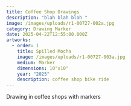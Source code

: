 ```yaml
---
title: Coffee Shop Drawings
description: "blah blah blah "
image: /images/uploads/r1-00727-002a.jpg
category: Drawing Marker
date: 2025-04-22T12:55:00.000Z
artworks:
  - order: 1
    title: Spilled Mocha
    image: /images/uploads/r1-00727-003a.jpg
    medium: Marker
    dimensions: 10"x10"
    year: "2025"
    description: coffee shop bike ride
---
```

Drawing in coffee shops with markers
